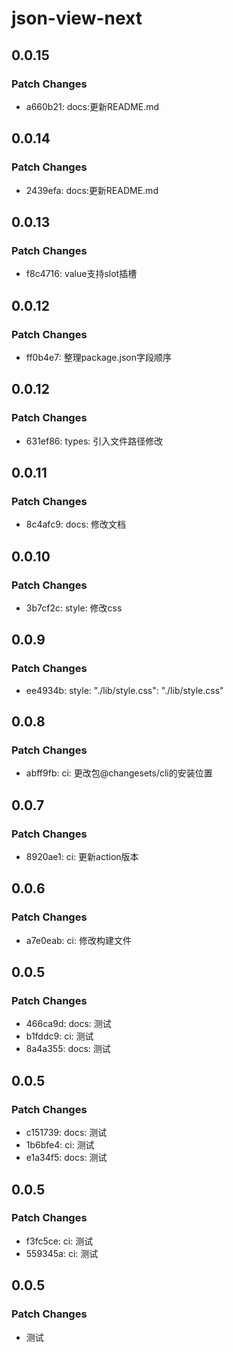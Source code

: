 # json-view-next

## 0.0.15

### Patch Changes

- a660b21: docs:更新README.md

## 0.0.14

### Patch Changes

- 2439efa: docs:更新README.md

## 0.0.13

### Patch Changes

- f8c4716: value支持slot插槽

## 0.0.12

### Patch Changes

- ff0b4e7: 整理package.json字段顺序

## 0.0.12

### Patch Changes

- 631ef86: types: 引入文件路径修改

## 0.0.11

### Patch Changes

- 8c4afc9: docs: 修改文档

## 0.0.10

### Patch Changes

- 3b7cf2c: style: 修改css

## 0.0.9

### Patch Changes

- ee4934b: style: "./lib/style.css": "./lib/style.css"

## 0.0.8

### Patch Changes

- abff9fb: ci: 更改包@changesets/cli的安装位置

## 0.0.7

### Patch Changes

- 8920ae1: ci: 更新action版本

## 0.0.6

### Patch Changes

- a7e0eab: ci: 修改构建文件

## 0.0.5

### Patch Changes

- 466ca9d: docs: 测试
- b1fddc9: ci: 测试
- 8a4a355: docs: 测试

## 0.0.5

### Patch Changes

- c151739: docs: 测试
- 1b6bfe4: ci: 测试
- e1a34f5: docs: 测试

## 0.0.5

### Patch Changes

- f3fc5ce: ci: 测试
- 559345a: ci: 测试

## 0.0.5

### Patch Changes

- 测试
